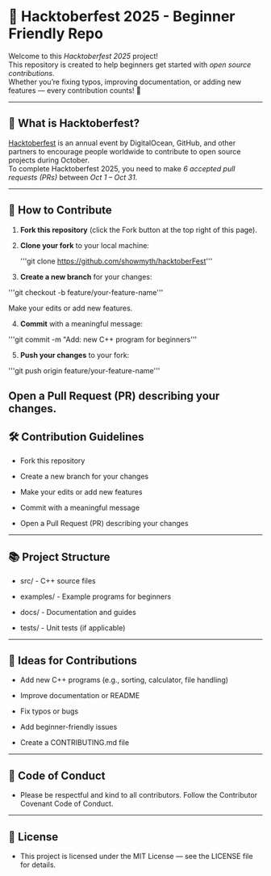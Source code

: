 # 🎃 Hacktoberfest 2025 - Beginner Friendly Repo

Welcome to this *Hacktoberfest 2025* project!  
This repository is created to help beginners get started with *open source contributions*.  
Whether you’re fixing typos, improving documentation, or adding new features — every contribution counts! 🚀

---

## 🌟 What is Hacktoberfest?
[Hacktoberfest](https://hacktoberfest.com/) is an annual event by DigitalOcean, GitHub, and other partners to encourage people worldwide to contribute to open source projects during October.  
To complete Hacktoberfest 2025, you need to make *6 accepted pull requests (PRs)* between *Oct 1 – Oct 31*.

---

## 📌 How to Contribute
1. **Fork this repository** (click the Fork button at the top right of this page).
2. **Clone your fork** to your local machine:
   
   '''git clone https://github.com/showmyth/hacktoberFest'''
   
3. **Create a new branch** for your changes:

'''git checkout -b feature/your-feature-name'''

Make your edits or add new features.

4. **Commit** with a meaningful message:

'''git commit -m "Add: new C++ program for beginners'''

5. **Push your changes** to your fork:

'''git push origin feature/your-feature-name'''

Open a Pull Request (PR) describing your changes.
---

## 🛠️ Contribution Guidelines
- Fork this repository

- Create a new branch for your changes

- Make your edits or add new features

- Commit with a meaningful message

- Open a Pull Request (PR) describing your changes
---

## 📚 Project Structure
- src/ - C++ source files

- examples/ - Example programs for beginners

- docs/ - Documentation and guides

- tests/ - Unit tests (if applicable)
---

## 📝 Ideas for Contributions
- Add new C++ programs (e.g., sorting, calculator, file handling)

- Improve documentation or README

- Fix typos or bugs

- Add beginner-friendly issues

- Create a CONTRIBUTING.md file
---

## 🤝 Code of Conduct
- Please be respectful and kind to all contributors. Follow the Contributor Covenant Code of Conduct.
---

## 📜 License
- This project is licensed under the MIT License — see the LICENSE file for details.
